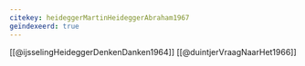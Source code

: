 ```yaml
---
citekey: heideggerMartinHeideggerAbraham1967
geïndexeerd: true
---
```

[[@ijsselingHeideggerDenkenDanken1964]]
[[@duintjerVraagNaarHet1966]]

